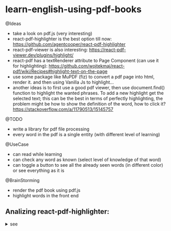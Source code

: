 # learn-english-using-pdf-books

@Ideas
+ take a look on pdf.js (very interesting)
+ react-pdf-highlighter is the best option till now: https://github.com/agentcooper/react-pdf-highlighter
+ react-pdf-viewer is also interesting: https://react-pdf-viewer.dev/plugins/highlight/
+ react-pdf has a textRenderer attribute to Page Component (can use it for highlighting): https://github.com/wojtekmaj/react-pdf/wiki/Recipes#highlight-text-on-the-page
+ use some package like MuPDF (fiz) to convert a pdf page into html, render it. and then using Vanilla Js to highlight...
+ another ideas is to first use a good pdf viewer, then use document.find() function to highlight the wanted phrases. To add a new highlight get the selected text; this can be the best in terms of perfectly highlighting, the problem might be how to show the definition of the word, how to click it? https://stackoverflow.com/a/11790513/15145757

@TODO
+ write a library for pdf file processing
+ every word in the pdf is a single entity (with different level of learning)

@UseCase
+ can read while learning 
+ can check any word as known (select level of knowledge of that word)
+ can toggle a button to see all the already seen words (in different color) or see everything as it is

@BrainStorming
+ render the pdf book using pdf.js
+ highlight words in the front end


## Analizing react-pdf-highlighter:
<details>
	<summary>see</summary>

looks like the most important part is:
```tsx
<PdfLoader url={url}>
	(pdfDocument) => (
		<PdfHighlighter
			pdfDocument={pdfDocument}
			...
			highlights={highlights}>
		</PdfHighlighter>
	)
</PdfLoader>
```
<details>
<summary>render prop function</summary>
The reason for passing a function inside the PdfLoader component is to provide a way for the PdfLoader component to pass the loaded PDF document to its children. The function that is being passed as a child to the PdfLoader component is known as a "render prop", because it is responsible for rendering something (in this case, the PdfHighlighter component).

By passing a function as a child to the PdfLoader component, we can access the pdfDocument object that is being passed to the function as an argument. This allows us to pass the pdfDocument object to the PdfHighlighter component, which can then use it to display the PDF or allow the user to highlight text within it.

The use of render props is a pattern that allows a component to share its state or behavior with its children, without the children being tightly coupled to the component. This can be a useful way to reuse code and make components more flexible and composable.
</details>


#### Highlight Component
This is the unit component, and has the following props:
```typescript
interface Props {
  position: {
    boundingRect: LTWHP;
    rects: Array<LTWHP>;
  };
  onClick?: () => void;
  onMouseOver?: () => void;
  onMouseOut?: () => void;
  comment: {
    emoji: string;
    text: string;
  };
  isScrolledTo: boolean;
}
```
// we highlight many parts (rects), as one highlight might take multiple lines
```tsx
<div className="Highlight__parts">
	{rects.map((rect, index) => (
		<div
		  onMouseOver={onMouseOver}
		  onMouseOut={onMouseOut}
		  onClick={onClick}
		  key={index}
		  style={rect}
		  className={`Highlight__part`}
		/>
	))}
</div>
```
The function responsible for triggering highlights is HighlightTransform which passed as a prop to the PdfHighlighter component:
this function returns a Popup component, which wraps the <Highlight>, and also pops up the comment when the mouse is over.
```tsx
// in our case we're only intersted in <Highlight ...> Component
<PdfHighlighter
	pdfDocument={pdfDocument}
	//...
	highlightTransform={(
	  highlight,
	  index,
	  setTip,
	  hideTip,
	  viewportToScaled,
	  screenshot,
	  isScrolledTo
	) => {
	  const isTextHighlight = !Boolean(
		highlight.content && highlight.content.image
	  );

	  const component = (
		<Highlight
		  isScrolledTo={isScrolledTo}
		  position={highlight.position}
		  comment={highlight.comment}
		/>
	  )

	  return (
		<Popup
		  popupContent={<HighlightPopup {...highlight} />}
		  onMouseOver={(popupContent) =>
			setTip(highlight, (highlight) => popupContent)
		  }
		  onMouseOut={hideTip}
		  key={index}
		  children={component}
		/>
	  );
	}}
	//...
/>
```
</details>


